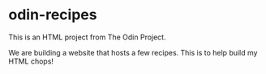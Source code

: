 # odin-recipes
This is an HTML project from The Odin Project.

We are building a website that hosts a few recipes. This is to help build my HTML chops!